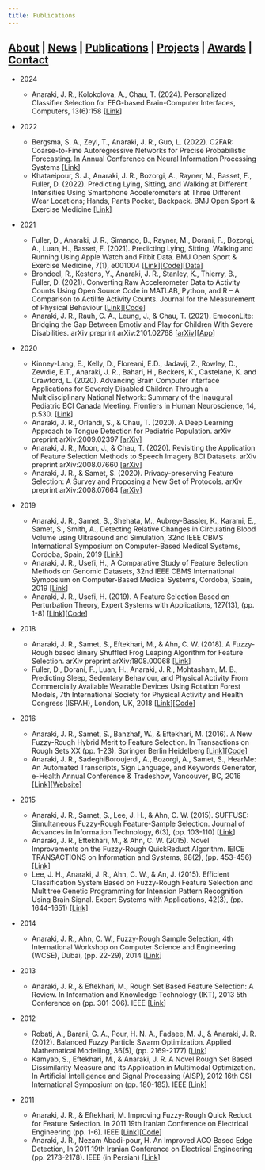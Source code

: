 ```yaml
---
title: Publications
---
```


## [About](index.md) | [News](news.md) | [Publications](publications.md) | [Projects](projects.md) | [Awards](awards.md) | [Contact](contact.md)

- 2024
  - Anaraki, J. R., Kolokolova, A., Chau, T. (2024). Personalized Classifier Selection for EEG-based Brain-Computer Interfaces, Computers, 13(6):158 [[Link](https://www.mdpi.com/2073-431X/13/7/158)]
 
- 2022
  - Bergsma, S. A., Zeyl, T., Anaraki, J. R., Guo, L. (2022). C2FAR: Coarse-to-Fine Autoregressive Networks for Precise Probabilistic Forecasting.  In Annual Conference on Neural Information Processing Systems [[Link](https://nips.cc/Conferences/2022/Schedule?showEvent=53883)]
  - Khataeipour, S. J., Anaraki, J. R., Bozorgi, A., Rayner, M., Basset, F., Fuller, D. (2022). Predicting Lying, Sitting, and Walking at Different Intensities Using Smartphone Accelerometers at Three Different Wear Locations; Hands, Pants Pocket, Backpack. BMJ Open Sport & Exercise Medicine [[Link](https://bmjopensem.bmj.com/content/8/2/e001242.full?s=09)]

- 2021
  - Fuller, D., Anaraki, J. R., Simango, B., Rayner, M., Dorani, F., Bozorgi, A., Luan, H., Basset, F. (2021). Predicting Lying, Sitting, Walking and Running Using Apple Watch and Fitbit Data. BMJ Open Sport & Exercise Medicine, 7(1), e001004 [[Link](https://bmjopensem.bmj.com/content/7/1/e001004)][[Code](https://github.com/walkabillylab/jaeger_analysis)][[Data](https://dataverse.harvard.edu/dataset.xhtml?persistentId=doi:10.7910/DVN/ZS2Z2J)]
  - Brondeel, R., Kestens, Y., Anaraki, J. R., Stanley, K., Thierry, B., Fuller, D. (2021). Converting Raw Accelerometer Data to Activity Counts Using Open Source Code in MATLAB, Python, and R – A Comparison to Actilife Activity Counts. Journal for the Measurement of Physical Behaviour [[Link](https://journals.humankinetics.com/view/journals/jmpb/aop/article-10.1123-jmpb.2019-0063/article-10.1123-jmpb.2019-0063.xml)][[Code](https://github.com/walkabillylab/activityCounts)]
  - Anaraki, J. R., Rauh, C. A., Leung, J., & Chau, T. (2021). EmoconLite: Bridging the Gap Between Emotiv and Play for Children With Severe Disabilities. arXiv preprint arXiv:2101.02768 [[arXiv](https://arxiv.org/abs/2101.02768)][[App](https://www.hollandbloorview.ca/emocon)]

- 2020
  - Kinney-Lang, E., Kelly, D., Floreani, E.D., Jadavji, Z., Rowley, D., Zewdie, E.T., Anaraki, J. R., Bahari, H., Beckers, K., Castelane, K. and Crawford, L. (2020). Advancing Brain Computer Interface Applications for Severely Disabled Children Through a Multidisciplinary National Network: Summary of the Inaugural Pediatric BCI Canada Meeting. Frontiers in Human Neuroscience, 14, p.530. [[Link](https://www.frontiersin.org/articles/10.3389/fnhum.2020.593883/abstract)]
  - Anaraki, J. R., Orlandi, S., & Chau, T. (2020). A Deep Learning Approach to Tongue Detection for Pediatric Population. arXiv preprint arXiv:2009.02397 [[arXiv](http://arxiv.org/abs/2009.02397)]
  - Anaraki, J. R., Moon, J., & Chau, T. (2020). Revisiting the Application of Feature Selection Methods to Speech Imagery BCI Datasets. arXiv preprint arXiv:2008.07660 [[arXiv](https://arxiv.org/abs/2008.07660)]
  - Anaraki, J. R., & Samet, S. (2020). Privacy-preserving Feature Selection: A Survey and Proposing a New Set of Protocols. arXiv preprint arXiv:2008.07664 [[arXiv](https://arxiv.org/abs/2008.07664)]

- 2019
  - Anaraki, J. R., Samet, S., Shehata, M., Aubrey-Bassler, K., Karami, E., Samet, S., Smith, A., Detecting Relative Changes in Circulating Blood Volume using Ultrasound and Simulation, 32nd IEEE CBMS International Symposium on Computer-Based Medical Systems, Cordoba, Spain, 2019 [[Link](https://ieeexplore.ieee.org/document/8787478)]
  - Anaraki, J. R., Usefi, H., A Comparative Study of Feature Selection Methods on Genomic Datasets, 32nd IEEE CBMS International Symposium on Computer-Based Medical Systems, Cordoba, Spain, 2019 [[Link](https://ieeexplore.ieee.org/document/8787392)]
  - Anaraki, J. R., Usefi, H. (2019). A Feature Selection Based on Perturbation Theory, Expert Systems with Applications, 127(13), (pp. 1-8) [[Link](https://www.sciencedirect.com/science/article/abs/pii/S0957417419301411)][[Code](https://github.com/JRAnaraki/PerturbationFeatureSelection)]

- 2018
  - Anaraki, J. R., Samet, S., Eftekhari, M., & Ahn, C. W. (2018). A Fuzzy-Rough based Binary Shuffled Frog Leaping Algorithm for Feature Selection. arXiv preprint arXiv:1808.00068 [[Link](https://arxiv.org/abs/1808.00068)]
  - Fuller, D., Dorani, F., Luan, H., Anaraki, J. R., Mohtasham, M. B., Predicting Sleep, Sedentary Behaviour, and Physical Activity From Commercially Available Wearable Devices Using Rotation Forest Models, 7th International Society for Physical Activity and Health Congress (ISPAH), London, UK, 2018 [[Link](https://journals.humankinetics.com/doi/full/10.1123/jpah.2018-0535)][[Code](https://github.com/walkabillylab/wearable_device_classification)]

- 2016
  - Anaraki, J. R., Samet, S., Banzhaf, W., & Eftekhari, M. (2016). A New Fuzzy-Rough Hybrid Merit to Feature Selection. In Transactions on Rough Sets XX (pp. 1-23). Springer Berlin Heidelberg [[Link](https://link.springer.com/chapter/10.1007/978-3-662-53611-7_1)][[Code](https://github.com/JRAnaraki/DeltaQuickReduct)]
  - Anaraki, J. R., SadeghiBoroujerdi, A., Bozorgi, A., Samet, S., HearMe: An Automated Transcripts, Sign Language, and Keywords Generator, e-Health Annual Conference & Tradeshow, Vancouver, BC, 2016 [[Link](https://issuu.com/hospitalnews/docs/hn_april2016_issue)][[Website](http://hearme.mybluemix.net/)]

- 2015
  - Anaraki, J. R., Samet, S., Lee, J. H., & Ahn, C. W. (2015). SUFFUSE: Simultaneous Fuzzy-Rough Feature-Sample Selection. Journal of Advances in Information Technology, 6(3), (pp. 103-110) [[Link](http://www.jait.us/index.php?m=content&c=index&a=show&catid=168&id=889)]
  - Anaraki, J. R., Eftekhari, M., & Ahn, C. W. (2015). Novel Improvements on the Fuzzy-Rough QuickReduct Algorithm. IEICE TRANSACTIONS on Information and Systems, 98(2), (pp. 453-456) [[Link](https://www.jstage.jst.go.jp/article/transinf/E98.D/2/E98.D_2014EDL8099/_article)]
  - Lee, J. H., Anaraki, J. R., Ahn, C. W., & An, J. (2015). Efficient Classification System Based on Fuzzy-Rough Feature Selection and Multitree Genetic Programming for Intension Pattern Recognition Using Brain Signal. Expert Systems with Applications, 42(3), (pp. 1644-1651) [[Link](https://www.sciencedirect.com/science/article/pii/S0957417414006095)]

- 2014
  - Anaraki, J. R., Ahn, C. W., Fuzzy-Rough Sample Selection, 4th International Workshop on Computer Science and Engineering (WCSE), Dubai, (pp. 22-29), 2014 [[Link](https://github.com/jranaraki/jranaraki.github.io/blob/27f9e4345a0e97bf91207244c7945bbdb0923bfd/Fuzzy-Rough%20Sample%20Selection.pdf)]

- 2013
  - Anaraki, J. R., & Eftekhari, M., Rough Set Based Feature Selection: A Review. In Information and Knowledge Technology (IKT), 2013 5th Conference on (pp. 301-306). IEEE [[Link](http://ieeexplore.ieee.org/document/6620083/)]

- 2012
  - Robati, A., Barani, G. A., Pour, H. N. A., Fadaee, M. J., & Anaraki, J. R. (2012). Balanced Fuzzy Particle Swarm Optimization. Applied Mathematical Modelling, 36(5), (pp. 2169-2177) [[Link](https://www.sciencedirect.com/science/article/pii/S0307904X11005063)]
  - Kamyab, S., Eftekhari, M., & Anaraki, J. R. A Novel Rough Set Based Dissimilarity Measure and Its Application in Multimodal Optimization. In Artificial Intelligence and Signal Processing (AISP), 2012 16th CSI International Symposium on (pp. 180-185). IEEE [[Link](http://ieeexplore.ieee.org/document/6313740/)]

- 2011
  - Anaraki, J. R., & Eftekhari, M. Improving Fuzzy-Rough Quick Reduct for Feature Selection. In 2011 19th Iranian Conference on Electrical Engineering (pp. 1-6). IEEE [[Link](http://ieeexplore.ieee.org/document/5955425/)][[Code](https://github.com/JRAnaraki/ThresholdFuzzyRoughQuickReduct)]
  - Anaraki, J. R., Nezam Abadi-pour, H. An Improved ACO Based Edge Detection, In 2011 19th Iranian Conference on Electrical Engineering (pp. 2173-2178). IEEE (in Persian) [[Link](https://www.civilica.com/Paper-ICEE19-ICEE19_023=%D8%A8%D9%87%D8%A8%D9%88%D8%AF%DB%8C-%D8%A8%D8%B1%D8%B1%D9%88%D8%B4-%D8%A2%D8%B4%DA%A9%D8%A7%D8%B1%D8%B3%D8%A7%D8%B2%DB%8C-%D9%84%D8%A8%D9%87-%D9%85%D8%A8%D8%AA%D9%86%DB%8C-%D8%A8%D8%B1%D8%A7%D9%84%DA%AF%D9%88%D8%B1%DB%8C%D8%AA%D9%85-%D9%85%D9%88%D8%B1%DA%86%D9%87.html)]
